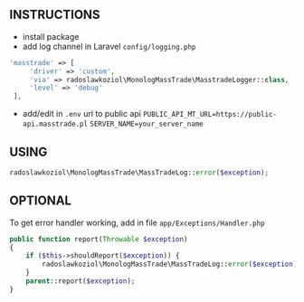 ## INSTRUCTIONS

* install package
* add log channel in Laravel `config/logging.php`
```php 
'masstrade' => [
     'driver' => 'custom',
     'via' => radoslawkoziol\MonologMassTrade\MasstradeLogger::class,
     'level' => 'debug'
 ],
```

* add/edit in `.env` url to public api 
`PUBLIC_API_MT_URL=https://public-api.masstrade.pl`
`SERVER_NAME=your_server_name`
## USING
```php
radoslawkoziol\MonologMassTrade\MassTradeLog::error($exception);
```

## OPTIONAL

To get error handler working, add in file `app/Exceptions/Handler.php`

```php
public function report(Throwable $exception)
{
    if ($this->shouldReport($exception)) {
        radoslawkoziol\MonologMassTrade\MassTradeLog::error($exception);
    }
    parent::report($exception);
}

```